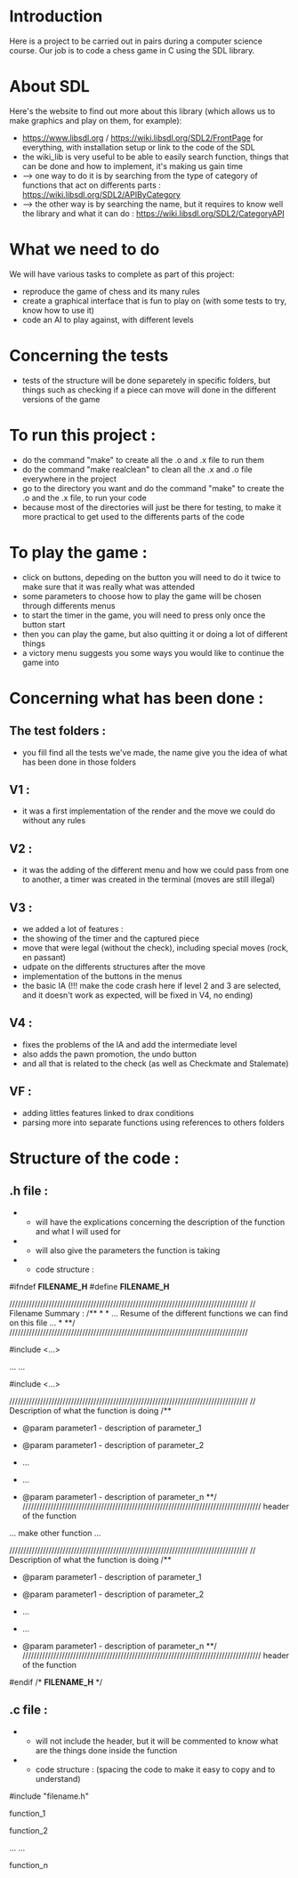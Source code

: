 # Introduction 

Here is a project to be carried out in pairs during a computer science course.
Our job is to code a chess game in C using the SDL library.

# About SDL
Here's the website to find out more about this library (which allows us to make graphics and play on them, for example): 
- https://www.libsdl.org / https://wiki.libsdl.org/SDL2/FrontPage for everything, with installation setup or link to the code of the SDL 
- the wiki_lib is very useful to be able to easily search function, things that can be done and how to implement, it's making us gain time
- --> one way to do it is by searching from the type of category of functions that act on differents parts : https://wiki.libsdl.org/SDL2/APIByCategory
- --> the other way is by searching the name, but it requires to know well the library and what it can do : https://wiki.libsdl.org/SDL2/CategoryAPI

# What we need to do 
We will have various tasks to complete as part of this project: 
- reproduce the game of chess and its many rules 
- create a graphical interface that is fun to play on (with some tests to try, know how to use it)
- code an AI to play against, with different levels 

# Concerning the tests
- tests of the structure will be done separetely in specific folders, but things such as checking if a piece can move will done in the different versions of the game 

# To run this project : 
- do the command "make" to create all the .o and .x file to run them 
- do the command "make realclean" to clean all the .x and .o file everywhere in the project
- go to the directory you want and do the command "make" to create the .o and the .x file, to run your code
- because most of the directories will just be there for testing, to make it more practical to get used to the differents parts of the code


# To play the game : 
- click on buttons, depeding on the button you will need to do it twice to make sure that it was really what was attended
- some parameters to choose how to play the game will be chosen through differents menus
- to start the timer in the game, you will need to press only once the button start
- then you can play the game, but also quitting it or doing a lot of different things
- a victory menu suggests you some ways you would like to continue the game into 

# Concerning what has been done :

## The test folders : 
- you fill find all the tests we've made, the name give you the idea of what has been done in those folders
## V1 :
- it was a first implementation of the render and the move we could do without any rules 
## V2 : 
- it was the adding of the different menu and how we could pass from one to another, a timer was created in the terminal (moves are still illegal)
## V3 : 
- we added a lot of features : 
- the showing of the timer and the captured piece
- move that were legal (without the check), including special moves (rock, en passant)
- udpate on the differents structures after the move
- implementation of the buttons in the menus
- the basic IA (!!! make the code crash here if level 2 and 3 are selected, and it doesn't work as expected, will be fixed in V4, no ending)
## V4 : 
- fixes the problems of the IA and add the intermediate level
- also adds the pawn promotion, the undo button
- and all that is related to the check (as well as Checkmate and Stalemate)
## VF : 
- adding littles features linked to drax conditions
- parsing more into separate functions using references to others folders

# Structure of the code : 

## .h file : 
- - will have the explications concerning the description of the function and what I will used for 
- - will also give the parameters the function is taking 
- - code structure : 

#ifndef __FILENAME_H__
#define __FILENAME_H__


/////////////////////////////////////////////////////////////////////////////////////
// Filename Summary : 
/**
 *
 * 
 … 
 Resume of the different functions we can find on this file
 …
 *
**/
/////////////////////////////////////////////////////////////////////////////////////


#include <…>

…
…

#include <…>


/////////////////////////////////////////////////////////////////////////////////////
// Description of what the function is doing 
/**
 * @param parameter1 - description of parameter_1
 * @param parameter1 - description of parameter_2

 * …
 * …

 * @param parameter1 - description of parameter_n
**/ 
/////////////////////////////////////////////////////////////////////////////////////
header of the function 


…
make other function
…


/////////////////////////////////////////////////////////////////////////////////////
// Description of what the function is doing 
/**
 * @param parameter1 - description of parameter_1
 * @param parameter1 - description of parameter_2

 * …
 * …

 * @param parameter1 - description of parameter_n
**/ 
/////////////////////////////////////////////////////////////////////////////////////
header of the function 


#endif /* __FILENAME_H__ */


## .c file  : 
- - will not include the header, but it will be commented to know what are the things done inside the function
- - code structure : (spacing the code to make it easy to copy and to understand)

#include "filename.h"


function_1


function_2


…
…



function_n